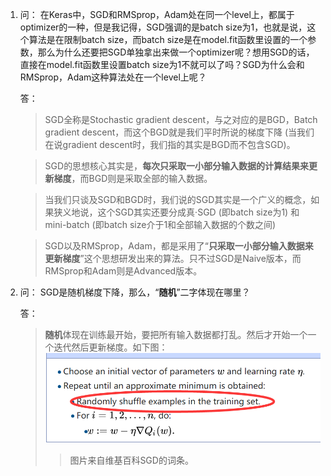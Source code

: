 1. 问：
   在Keras中，SGD和RMSprop，Adam处在同一个level上，都属于optimizer的一种，但是我记得，SGD强调的是batch size为1，也就是说，这个算法是在限制batch size，而batch size是在model.fit函数里设置的一个参数，那么为什么还要把SGD单独拿出来做一个optimizer呢？想用SGD的话，直接在model.fit函数里设置batch size为1不就可以了吗？SGD为什么会和RMSprop，Adam这种算法处在一个level上呢？

   答：
   > SGD全称是Stochastic gradient descent，与之对应的是BGD，Batch gradient descent，而这个BGD就是我们平时所说的梯度下降 (当我们在说gradient descent时，我们指的其实是BGD而不包含SGD)。

   > SGD的思想核心其实是，**每次只采取一小部分输入数据的计算结果来更新梯度**，而BGD则是采取全部的输入数据。

   > 当我们只谈及SGD和BGD时，我们说的SGD其实是一个广义的概念，如果狭义地说，这个SGD其实还要分成真·SGD (即batch size为1) 和 mini-batch (即batch size介于1和全部输入数据的个数之间)

   > SGD以及RMSprop，Adam，都是采用了“**只采取一小部分输入数据来更新梯度**”这个思想研发出来的算法。只不过SGD是Naive版本，而RMSprop和Adam则是Advanced版本。

2. 问：
   SGD是随机梯度下降，那么，“**随机**”二字体现在哪里？

   答：
   > **随机**体现在训练最开始，要把所有输入数据都打乱。然后才开始一个一个迭代然后更新梯度。如下图：
   ![](/Miscellaneous/SGD.png)
   >>图片来自维基百科SGD的词条。
